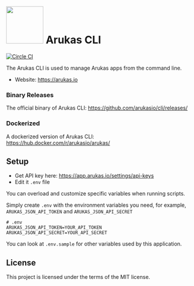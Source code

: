 <img src="https://app.arukas.io/images/logo-orca.svg" alt="" width="100" /> Arukas CLI
==========

[![Circle CI](https://circleci.com/gh/arukasio/cli.svg?style=shield)](https://circleci.com/gh/arukasio/cli)

The Arukas CLI is used to manage Arukas apps from the command line.
* Website: https://arukas.io

### Binary Releases

The official binary of Arukas CLI: https://github.com/arukasio/cli/releases/

### Dockerized

A dockerized version of Arukas CLI: https://hub.docker.com/r/arukasio/arukas/

## Setup

* Get API key here: https://app.arukas.io/settings/api-keys
* Edit it `.env` file

You can overload and customize specific variables when running scripts.

Simply create `.env` with the environment variables you need,
for example, `ARUKAS_JSON_API_TOKEN` and `ARUKAS_JSON_API_SECRET`

```
# .env
ARUKAS_JSON_API_TOKEN=YOUR_API_TOKEN
ARUKAS_JSON_API_SECRET=YOUR_API_SECRET
```

You can look at `.env.sample` for other variables used by this application.

## License

This project is licensed under the terms of the MIT license.
